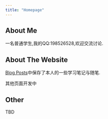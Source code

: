 ```yaml
---
title: "Homepage"
---
```


## About Me

一名普通学生,我的QQ:198526528,欢迎交流讨论.



## About The Website

[Blog Posts](https://mihad-evans.github.io/archive/)中保存了本人的一些学习笔记与随笔.

其他页面开发中



## Other

TBD